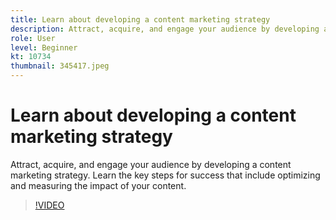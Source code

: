 ```yaml
---
title: Learn about developing a content marketing strategy
description: Attract, acquire, and engage your audience by developing a content marketing strategy. 
role: User
level: Beginner
kt: 10734
thumbnail: 345417.jpeg
---
```


# Learn about developing a content marketing strategy

Attract, acquire, and engage your audience by developing a content marketing strategy. Learn the key steps for success that include optimizing and measuring the impact of your content.

>[!VIDEO](https://video.tv.adobe.com/v/345417/?quality=12&learn=on)
